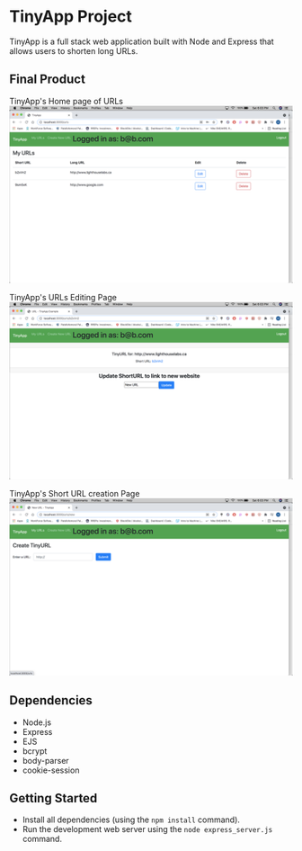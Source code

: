 # TinyApp Project

TinyApp is a full stack web application built with Node and Express that allows users to shorten long URLs.

## Final Product

TinyApp's Home page of URLs
!["Screenshot of URLs Home page"](https://github.com/96sMicks/tinyapp/blob/master/docs/TinyApp-Home-Example.png)

TinyApp's URLs Editing Page
!["Screenshot of URLs Editing page"](https://github.com/96sMicks/tinyapp/blob/master/docs/TinyApp-Edit-URL-Page.png)

TinyApp's Short URL creation Page
!["Screenshot of short URL creation page"](https://github.com/96sMicks/tinyapp/blob/master/docs/TinyApp-Creating-URL-Page.png)

## Dependencies

- Node.js
- Express
- EJS
- bcrypt
- body-parser
- cookie-session

## Getting Started

- Install all dependencies (using the `npm install` command).
- Run the development web server using the `node express_server.js` command.
